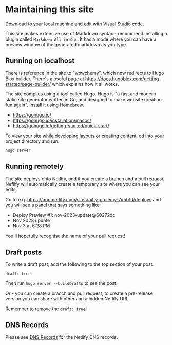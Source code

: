 # Maintaining this site

Download to your local machine and edit with Visual Studio code.

This site makes extensive use of Markdown syntax - recommend installing a  plugin called `Markdown All in One`. It has a mode where you can have a preview window of the generated markdown as you type.

## Running on localhost

There is reference in the site to "wowchemy", which now redirects to Hugo Blox builder. There's a useful page at https://docs.hugoblox.com/getting-started/page-builder/ which explains how it all works.

The site compiles using a tool called Hugo. Hugo is "a fast and modern static site generator written in Go, and designed to make website creation fun again". Install it using Homebrew.

- https://gohugo.io/
- https://gohugo.io/installation/macos/
- https://gohugo.io/getting-started/quick-start/

To view your site while developing layouts or creating content, cd into your project directory and run:

```sh
hugo server
```

## Running remotely

The site deploys onto Netlify, and if you create a branch and a pull request,
Neflify will automatically create a temporary site where you can see your edits.

Go to e.g. https://app.netlify.com/sites/nifty-ptolemy-7d5b1d/deploys and you will see a panel that says something like:

* Deploy Preview #1: nov-2023-update@60272dc
* Nov 2023 update
* Nov 3 at 6:28 PM

You'll hopefully recognise the name of your pull request!

## Draft posts

To write a draft post, add the following to the top section of your post:
```
draft: true
```

Then run `hugo server --buildDrafts` to see the post.

Or - you can create a branch and pull request, to create a pre-release version you can share with others on a hidden Neflify URL.

Remember to remove the `draft: true`!

## DNS Records

Please see [DNS Records](dns-records.md) for the Netlify DNS records.
